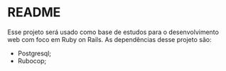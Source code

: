 # README

Esse projeto será usado como base de estudos para o desenvolvimento web com foco em Ruby on Rails.
As dependências desse projeto são:
* Postgresql;
* Rubocop;
